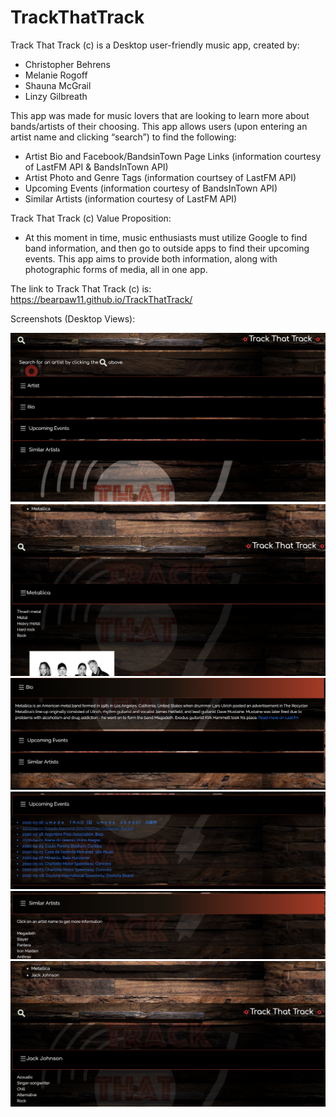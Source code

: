 # TrackThatTrack

Track That Track (c) is a Desktop user-friendly music app, created by:
 * Christopher Behrens
 * Melanie Rogoff
 * Shauna McGrail
 * Linzy Gilbreath

This app was made for music lovers that are looking to learn more about bands/artists of their choosing. This app allows users (upon entering an artist name and clicking “search”) to find the following:

* Artist Bio and Facebook/BandsinTown Page Links (information courtesy of LastFM API & BandsInTown API)
* Artist Photo and Genre Tags (information courtsey of LastFM API)
* Upcoming Events (information courtesy of BandsInTown API)
* Similar Artists (information courtesy of LastFM API)


Track That Track (c) Value Proposition: 

* At this moment in time, music enthusiasts must utilize Google to find band information, and then go to outside apps to find their upcoming events. This app aims to provide both information, along with photographic forms of media, all in one app. 

The link to Track That Track (c) is: https://bearpaw11.github.io/TrackThatTrack/

Screenshots (Desktop Views): 

![Desktop Demo 1](Screenshots/demo1.png)
![Desktop Demo 2](Screenshots/demo2.png)
![Desktop Demo Bio](Screenshots/demobio.png)
![Desktop Demo Events](Screenshots/demoevents.png)
![Desktop Demo Similar Artists](Screenshots/demosim.png)
![Desktop Demo Next Artist](Screenshots/jjdemo.png)
